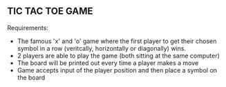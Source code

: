 TIC TAC TOE GAME
-
Requirements: 
- The famous 'x' and 'o' game where the first player to get their chosen symbol in a row (veritcally, horizontally or diagonally) wins. 
- 2 players are able to play the game (both sitting at the same computer)
- The board will be printed out every time a player makes a move
- Game accepts input of the player position and then place a symbol on the board
